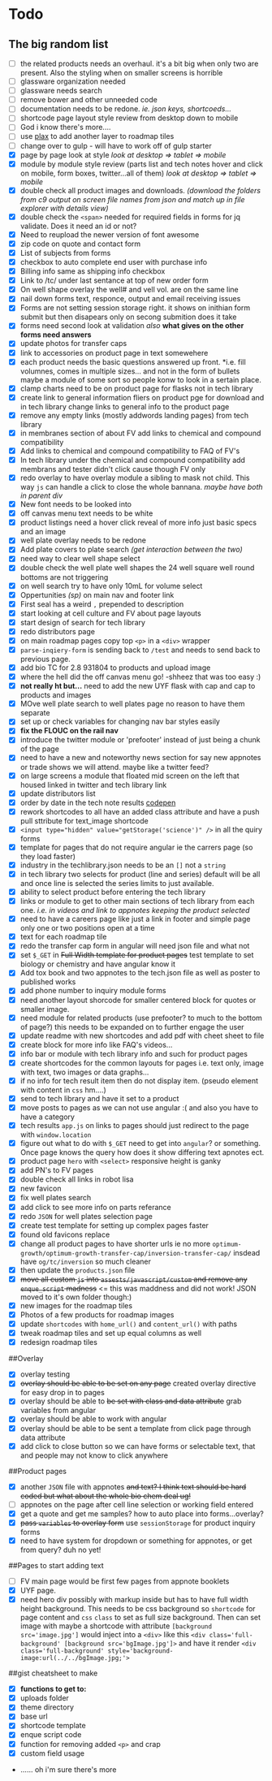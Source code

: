 Todo
====

## The big random list
- [ ] the related products needs an overhaul. it's a bit big when only two are present. Also the styling when on smaller screens is horrible
- [ ] glassware organization needed
- [ ] glassware needs search
- [ ] remove bower and other unneeded code
- [ ] documentation needs to be redone. *ie. json keys, shortcoeds...*
- [ ] shortcode page layout style review from desktop down to mobile
- [ ] God i know there's more....
- [ ] use [plax](https://github.com/danferth/plax) to add another layer to roadmap tiles
- [ ] change over to gulp - will have to work off of gulp starter
- [x] page by page look at style *look at desktop => tablet => mobile*
- [x] module by module style review (parts list and tech notes hover and click on mobile, form boxes, twitter...all of them) *look at desktop => tablet => mobile*
- [x] double check all product images and downloads. *(download the folders from c9 output on screen file names from json and match up in file explorer with details view)*
- [x] double check the `<span>` needed for required fields in forms for jq validate.  Does it need an id or not?
- [x] Need to reupload the newer version of font awesome
- [x] zip code on quote and contact form
- [x] List of subjects from forms
- [x] checkbox to auto complete end user with purchase info
- [x] Billing info same as shipping info checkbox
- [x] Link to /tc/ under last sentance at top of new order form
- [x] On well shape overlay the well# and vell vol. are on the same line
- [x] nail down forms text, responce, output and email receiving issues
- [x] Forms are not setting session storage right. it shows on inithian form submit but then disapears only on secong submition does it take
- [x] forms need second look at validation *also* **what gives on the other forms need answers**
- [x] update photos for transfer caps
- [x] link to accessories on product page in text somewehere
- [x] each product needs the basic questions answered up front. *i.e. fill volumnes, comes in multiple sizes... and not in the form of bullets maybe a module of some sort so people konw to look in a sertain place. 
- [x] clamp charts need to be on product page for flasks not in tech library
- [x] create link to general information fliers on product pge for download and in tech library change links to general info to the product page
- [x] remove any empty links (mostly addwords landing pages) from tech library
- [x] in membranes section of about FV add links to chemical and compound compatibility
- [x] Add links to chemical and compound compatibility to FAQ of FV's
- [x] In tech library under the chemical and compound compatibility add membrans and tester didn't click cause though FV only
- [x] redo overlay to have overlay module a sibling to mask not child. This way `js` can handle a click to close the whole bannana. *maybe have both in parent div*
- [x] New font needs to be looked into
- [x] off canvas menu text needs to be white
- [x] product listings need a hover click reveal of more info just basic specs and an image
- [x] well plate overlay needs to be redone
- [x] Add plate covers to plate search *(get interaction between the two)*
- [x] need way to clear well shape select
- [x] double check the well plate well shapes the 24 well square well round bottoms are not triggering
- [x] on well search try to have only 10mL for volume select
- [x] Oppertunities *(sp)* on main nav and footer link
- [x] First seal has a weird `,` prepended to description
- [x] start looking at cell culture and FV about page layouts
- [x] start design of search for tech library
- [x] redo distributors page
- [x] on main roadmap pages copy top `<p>` in a `<div>` wrapper
- [x] `parse-inqiery-form` is sending back to `/test` and needs to send back to previous page. 
- [x] add bio TC for 2.8 931804 to products and upload image
- [x] where the hell did the off canvas menu go! -shheez that was too easy :)
- [x] **not really ht but...** need to add the new UYF flask with cap and cap to products and images
- [x] MOve well plate search to well plates page no reason to have them separate
- [x] set up or check variables for changing nav bar styles easily
- [x] **fix the FLOUC on the rail nav**
- [x] introduce the twitter module or 'prefooter' instead of just being a chunk of the page
- [x] need to have a new and noteworthy news section for say new appnotes or trade shows we will attend. maybe like a twitter feed?
- [x] on large screens a module that floated mid screen on the left that housed linked in twitter and tech library link
- [x] update distributors list
- [x] order by date in the tech note results [codepen](https://codepen.io/danferth/pen/8eb2fb19f2dd022b9330337076dab685?#)
- [x] rework shortcodes to all have an added class attribute and have a push pull sttribute for text_image shortcode
- [x] `<input type="hidden" value="getStorage('science')" />` in all the quiry forms
- [x] template for pages that do not require angular ie the carrers page (so they load faster)
- [x] industry in the techlibrary.json needs to be an `[]` not a `string`
- [x] in tech library two selects for product (line and series) default will be all and once line is selected the series limits to just available.
- [x] ability to select product before entering the tech library
- [x] links or module to get to other main sections of tech library from each one. *i.e. in videos and link to appnotes keeping the product selected*
- [x] need to have a careers page like just a link in footer and simple page only one or two positions open at a time
- [x] text for each roadmap tile
- [x] redo the transfer cap form in angular will need json file and what not
- [x] set `$_GET` in ~~Full Width template for product pages~~ test template to set biology or chemistry and have angular know it
- [x] Add tox book and two appnotes to the tech.json file as well as poster to published works
- [x] add phone number to inquiry module forms
- [x] need another layout shorcode for smaller centered block for quotes or smaller image.
- [x] need module for related products (use prefooter? to much to the bottom of page?) this needs to be expanded on to further engage the user
- [x] update readme with new shortcodes and add pdf with cheet sheet to file
- [x] create block for more info like FAQ's videos...
- [x] info bar or module with tech library info and such for product pages
- [x] create shortcodes for the common layouts for pages i.e. text only, image with text, two images or data graphs...
- [x] if no info for tech result item then do not display item. (pseudo element with content in `css` hm....)
- [x] send to tech library and have it set to a product
- [x] move posts to pages as we can not use angular :( and also you have to have a category
- [x] tech results `app.js` on links to pages should just redirect to the page with `window.location`
- [x] figure out what to do with `$_GET` need to get into `angular`? or something.  Once page knows the query how does it show differing text apnotes ect.
- [x] product page `hero` with `<select>` responsive height is ganky
- [x] add PN's to FV pages
- [x] double check all links in robot lisa
- [x] new favicon
- [x] fix well plates search
- [x] add click to see more info on parts referance
- [x] redo `JSON` for well plates selection page
- [x] create test template for setting up complex pages faster
- [x] found old favicons replace
- [x] change all product pages to have shorter urls ie no more `optimum-growth/optimum-growth-transfer-cap/inversion-transfer-cap/`  insdead have `og/tc/inversion` so much cleaner
- [x] then update the `products.json` file
- [x] ~~move all custom `js` into `assests/javascript/custom` and remove any `enque_script` madness~~ <= this was maddness and did not work! JSON moved to it's own folder though:)
- [x] new images for the roadmap tiles
- [x] Photos of a few products for roadmap images
- [x] update `shortcodes` with `home_url()` and `content_url()` with paths
- [x] tweak roadmap tiles and set up equal columns as well
- [x] redesign roadmap tiles

##Overlay
- [x] overlay testing
- [x] ~~overlay should be able to be set on any page~~ created overlay directive for easy drop in to pages
- [x] overlay should be able to ~~be set with class and data attribute~~ grab variables from angular
- [x] overlay should be able to work with angular
- [x] overlay should be able to be sent a template from click page through data attribute
- [x] add click to close button so we can have forms or selectable text, that and people may not know to click anywhere

##Product pages
- [x] another `JSON` file with appnotes  ~~and text? I think text should be hard coded but what about the whole bio chem deal ug!~~
- [ ] appnotes on the page after cell line selection or working field entered
- [x] get a quote and get me samples? how to auto place into forms...overlay?
- [x] ~~pass `variables` to overlay form~~ use `sessionStorage` for product inquiry forms
- [x] need to have system for dropdown or something for appnotes, or get from query? duh no yet!

##Pages to start adding text
- [ ] FV main page would be first few pages from appnote booklets
- [x] UYF page.
- [x] need hero div possibly with markup inside but has to have full width height background.  This needs to be css background so `shortcode` for page content and `css` `class` to set as full size background.  Then can set image with maybe a shortcode with attribute `[background src='image.jpg']` would inject into a `<div>` like this `<div class='full-background' [background src='bgImage.jpg']>` and have it render `<div class='full-background' style='background-image:url(../../bgImage.jpg;'>`

##gist cheatsheet to make
- [x] **functions to get to:**
- [x] uploads folder
- [x] theme directory
- [x] base url
- [x] shortcode template
- [x] enque script code
- [x] function for removing added `<p>` and crap
- [x] custom field  usage
- ...... oh i'm sure there's more